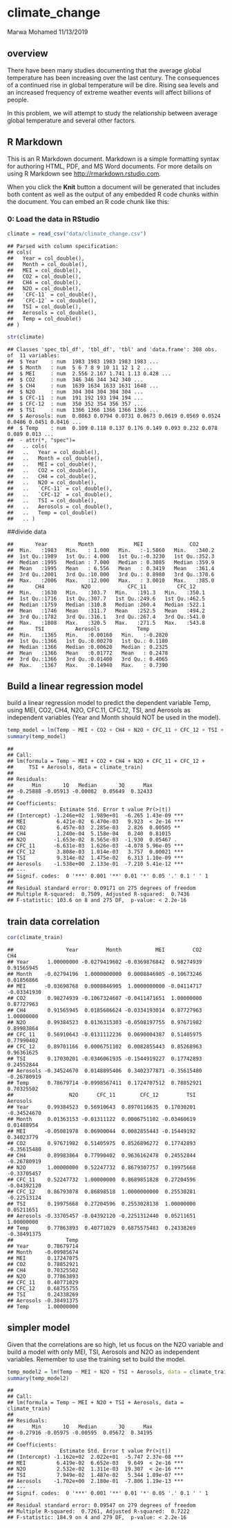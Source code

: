 climate\_change
================
Marwa Mohamed
11/13/2019

## overview

There have been many studies documenting that the average global
temperature has been increasing over the last century. The consequences
of a continued rise in global temperature will be dire. Rising sea
levels and an increased frequency of extreme weather events will affect
billions of people.

In this problem, we will attempt to study the relationship between
average global temperature and several other factors.

## R Markdown

This is an R Markdown document. Markdown is a simple formatting syntax
for authoring HTML, PDF, and MS Word documents. For more details on
using R Markdown see <http://rmarkdown.rstudio.com>.

When you click the **Knit** button a document will be generated that
includes both content as well as the output of any embedded R code
chunks within the document. You can embed an R code chunk like this:

### 0: Load the data in RStudio

``` r
climate = read_csv("data/climate_change.csv")
```

    ## Parsed with column specification:
    ## cols(
    ##   Year = col_double(),
    ##   Month = col_double(),
    ##   MEI = col_double(),
    ##   CO2 = col_double(),
    ##   CH4 = col_double(),
    ##   N2O = col_double(),
    ##   `CFC-11` = col_double(),
    ##   `CFC-12` = col_double(),
    ##   TSI = col_double(),
    ##   Aerosols = col_double(),
    ##   Temp = col_double()
    ## )

``` r
str(climate)
```

    ## Classes 'spec_tbl_df', 'tbl_df', 'tbl' and 'data.frame': 308 obs. of  11 variables:
    ##  $ Year    : num  1983 1983 1983 1983 1983 ...
    ##  $ Month   : num  5 6 7 8 9 10 11 12 1 2 ...
    ##  $ MEI     : num  2.556 2.167 1.741 1.13 0.428 ...
    ##  $ CO2     : num  346 346 344 342 340 ...
    ##  $ CH4     : num  1639 1634 1633 1631 1648 ...
    ##  $ N2O     : num  304 304 304 304 304 ...
    ##  $ CFC-11  : num  191 192 193 194 194 ...
    ##  $ CFC-12  : num  350 352 354 356 357 ...
    ##  $ TSI     : num  1366 1366 1366 1366 1366 ...
    ##  $ Aerosols: num  0.0863 0.0794 0.0731 0.0673 0.0619 0.0569 0.0524 0.0486 0.0451 0.0416 ...
    ##  $ Temp    : num  0.109 0.118 0.137 0.176 0.149 0.093 0.232 0.078 0.089 0.013 ...
    ##  - attr(*, "spec")=
    ##   .. cols(
    ##   ..   Year = col_double(),
    ##   ..   Month = col_double(),
    ##   ..   MEI = col_double(),
    ##   ..   CO2 = col_double(),
    ##   ..   CH4 = col_double(),
    ##   ..   N2O = col_double(),
    ##   ..   `CFC-11` = col_double(),
    ##   ..   `CFC-12` = col_double(),
    ##   ..   TSI = col_double(),
    ##   ..   Aerosols = col_double(),
    ##   ..   Temp = col_double()
    ##   .. )

\#\#divide
    data

    ##       Year          Month             MEI               CO2       
    ##  Min.   :1983   Min.   : 1.000   Min.   :-1.5860   Min.   :340.2  
    ##  1st Qu.:1989   1st Qu.: 4.000   1st Qu.:-0.3230   1st Qu.:352.3  
    ##  Median :1995   Median : 7.000   Median : 0.3085   Median :359.9  
    ##  Mean   :1995   Mean   : 6.556   Mean   : 0.3419   Mean   :361.4  
    ##  3rd Qu.:2001   3rd Qu.:10.000   3rd Qu.: 0.8980   3rd Qu.:370.6  
    ##  Max.   :2006   Max.   :12.000   Max.   : 3.0010   Max.   :385.0  
    ##       CH4            N2O            CFC_11          CFC_12     
    ##  Min.   :1630   Min.   :303.7   Min.   :191.3   Min.   :350.1  
    ##  1st Qu.:1716   1st Qu.:307.7   1st Qu.:249.6   1st Qu.:462.5  
    ##  Median :1759   Median :310.8   Median :260.4   Median :522.1  
    ##  Mean   :1746   Mean   :311.7   Mean   :252.5   Mean   :494.2  
    ##  3rd Qu.:1782   3rd Qu.:316.1   3rd Qu.:267.4   3rd Qu.:541.0  
    ##  Max.   :1808   Max.   :320.5   Max.   :271.5   Max.   :543.8  
    ##       TSI          Aerosols            Temp        
    ##  Min.   :1365   Min.   :0.00160   Min.   :-0.2820  
    ##  1st Qu.:1366   1st Qu.:0.00270   1st Qu.: 0.1180  
    ##  Median :1366   Median :0.00620   Median : 0.2325  
    ##  Mean   :1366   Mean   :0.01772   Mean   : 0.2478  
    ##  3rd Qu.:1366   3rd Qu.:0.01400   3rd Qu.: 0.4065  
    ##  Max.   :1367   Max.   :0.14940   Max.   : 0.7390

## Build a linear regression model

build a linear regression model to predict the dependent variable Temp,
using MEI, CO2, CH4, N2O, CFC.11, CFC.12, TSI, and Aerosols as
independent variables (Year and Month should NOT be used in the
model).

``` r
temp_model = lm(Temp ~ MEI + CO2 + CH4 + N2O + CFC_11 + CFC_12 + TSI + Aerosols, data = climate_train)
summary(temp_model)
```

    ## 
    ## Call:
    ## lm(formula = Temp ~ MEI + CO2 + CH4 + N2O + CFC_11 + CFC_12 + 
    ##     TSI + Aerosols, data = climate_train)
    ## 
    ## Residuals:
    ##      Min       1Q   Median       3Q      Max 
    ## -0.25888 -0.05913 -0.00082  0.05649  0.32433 
    ## 
    ## Coefficients:
    ##               Estimate Std. Error t value Pr(>|t|)    
    ## (Intercept) -1.246e+02  1.989e+01  -6.265 1.43e-09 ***
    ## MEI          6.421e-02  6.470e-03   9.923  < 2e-16 ***
    ## CO2          6.457e-03  2.285e-03   2.826  0.00505 ** 
    ## CH4          1.240e-04  5.158e-04   0.240  0.81015    
    ## N2O         -1.653e-02  8.565e-03  -1.930  0.05467 .  
    ## CFC_11      -6.631e-03  1.626e-03  -4.078 5.96e-05 ***
    ## CFC_12       3.808e-03  1.014e-03   3.757  0.00021 ***
    ## TSI          9.314e-02  1.475e-02   6.313 1.10e-09 ***
    ## Aerosols    -1.538e+00  2.133e-01  -7.210 5.41e-12 ***
    ## ---
    ## Signif. codes:  0 '***' 0.001 '**' 0.01 '*' 0.05 '.' 0.1 ' ' 1
    ## 
    ## Residual standard error: 0.09171 on 275 degrees of freedom
    ## Multiple R-squared:  0.7509, Adjusted R-squared:  0.7436 
    ## F-statistic: 103.6 on 8 and 275 DF,  p-value: < 2.2e-16

## train data correlation

``` r
cor(climate_train)
```

    ##                 Year         Month           MEI         CO2         CH4
    ## Year      1.00000000 -0.0279419602 -0.0369876842  0.98274939  0.91565945
    ## Month    -0.02794196  1.0000000000  0.0008846905 -0.10673246  0.01856866
    ## MEI      -0.03698768  0.0008846905  1.0000000000 -0.04114717 -0.03341930
    ## CO2       0.98274939 -0.1067324607 -0.0411471651  1.00000000  0.87727963
    ## CH4       0.91565945  0.0185686624 -0.0334193014  0.87727963  1.00000000
    ## N2O       0.99384523  0.0136315303 -0.0508197755  0.97671982  0.89983864
    ## CFC_11    0.56910643 -0.0131112236  0.0690004387  0.51405975  0.77990402
    ## CFC_12    0.89701166  0.0006751102  0.0082855443  0.85268963  0.96361625
    ## TSI       0.17030201 -0.0346061935 -0.1544919227  0.17742893  0.24552844
    ## Aerosols -0.34524670  0.0148895406  0.3402377871 -0.35615480 -0.26780919
    ## Temp      0.78679714 -0.0998567411  0.1724707512  0.78852921  0.70325502
    ##                  N2O      CFC_11        CFC_12         TSI    Aerosols
    ## Year      0.99384523  0.56910643  0.8970116635  0.17030201 -0.34524670
    ## Month     0.01363153 -0.01311122  0.0006751102 -0.03460619  0.01488954
    ## MEI      -0.05081978  0.06900044  0.0082855443 -0.15449192  0.34023779
    ## CO2       0.97671982  0.51405975  0.8526896272  0.17742893 -0.35615480
    ## CH4       0.89983864  0.77990402  0.9636162478  0.24552844 -0.26780919
    ## N2O       1.00000000  0.52247732  0.8679307757  0.19975668 -0.33705457
    ## CFC_11    0.52247732  1.00000000  0.8689851828  0.27204596 -0.04392120
    ## CFC_12    0.86793078  0.86898518  1.0000000000  0.25530281 -0.22513124
    ## TSI       0.19975668  0.27204596  0.2553028138  1.00000000  0.05211651
    ## Aerosols -0.33705457 -0.04392120 -0.2251312440  0.05211651  1.00000000
    ## Temp      0.77863893  0.40771029  0.6875575483  0.24338269 -0.38491375
    ##                 Temp
    ## Year      0.78679714
    ## Month    -0.09985674
    ## MEI       0.17247075
    ## CO2       0.78852921
    ## CH4       0.70325502
    ## N2O       0.77863893
    ## CFC_11    0.40771029
    ## CFC_12    0.68755755
    ## TSI       0.24338269
    ## Aerosols -0.38491375
    ## Temp      1.00000000

## simpler model

Given that the correlations are so high, let us focus on the N2O
variable and build a model with only MEI, TSI, Aerosols and N2O as
independent variables. Remember to use the training set to build the
model.

``` r
temp_model2 = lm(Temp ~ MEI + N2O + TSI + Aerosols, data = climate_train)
summary(temp_model2)
```

    ## 
    ## Call:
    ## lm(formula = Temp ~ MEI + N2O + TSI + Aerosols, data = climate_train)
    ## 
    ## Residuals:
    ##      Min       1Q   Median       3Q      Max 
    ## -0.27916 -0.05975 -0.00595  0.05672  0.34195 
    ## 
    ## Coefficients:
    ##               Estimate Std. Error t value Pr(>|t|)    
    ## (Intercept) -1.162e+02  2.022e+01  -5.747 2.37e-08 ***
    ## MEI          6.419e-02  6.652e-03   9.649  < 2e-16 ***
    ## N2O          2.532e-02  1.311e-03  19.307  < 2e-16 ***
    ## TSI          7.949e-02  1.487e-02   5.344 1.89e-07 ***
    ## Aerosols    -1.702e+00  2.180e-01  -7.806 1.19e-13 ***
    ## ---
    ## Signif. codes:  0 '***' 0.001 '**' 0.01 '*' 0.05 '.' 0.1 ' ' 1
    ## 
    ## Residual standard error: 0.09547 on 279 degrees of freedom
    ## Multiple R-squared:  0.7261, Adjusted R-squared:  0.7222 
    ## F-statistic: 184.9 on 4 and 279 DF,  p-value: < 2.2e-16
